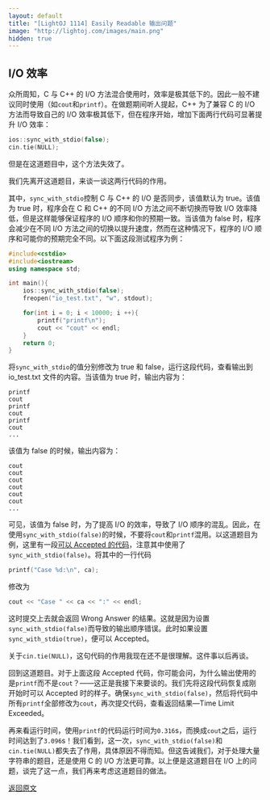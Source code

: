 ```yaml
---
layout: default
title: "[LightOJ 1114] Easily Readable 输出问题"
image: "http://lightoj.com/images/main.png"
hidden: true
---
```

## I/O 效率
众所周知，C 与 C++ 的 I/O 方法混合使用时，效率是极其低下的。因此一般不建议同时使用（如`cout`和`printf`）。在做题期间听人提起，C++ 为了兼容 C 的 I/O 方法而导致自己的 I/O 效率极其低下，但在程序开始，增加下面两行代码可显著提升 I/O 效率：
```cpp
ios::sync_with_stdio(false);
cin.tie(NULL);
```
但是在这道题目中，这个方法失效了。

我们先离开这道题目，来谈一谈这两行代码的作用。

其中，`sync_with_stdio`控制 C 与 C++ 的 I/O 是否同步，该值默认为 true。该值为 true 时，程序会在 C 和 C++ 的不同 I/O 方法之间不断切换而导致 I/O 效率降低，但是这样能够保证程序的 I/O 顺序和你的预期一致。当该值为 false 时，程序会减少在不同 I/O 方法之间的切换以提升速度，然而在这种情况下，程序的 I/O 顺序和可能你的预期完全不同。以下面这段测试程序为例：
```cpp
#include<cstdio>
#include<iostream>
using namespace std;

int main(){
    ios::sync_with_stdio(false);
    freopen("io_test.txt", "w", stdout);

    for(int i = 0; i < 10000; i ++){
        printf("printf\n");
        cout << "cout" << endl;
    }
    return 0;
}
```
将`sync_with_stdio`的值分别修改为 true 和 false，运行这段代码，查看输出到 io_test.txt 文件的内容。当该值为 true 时，输出内容为：
```
printf
cout
printf
cout
printf
cout
...
```
该值为 false 的时候，输出内容为：
```
cout
cout
cout
cout
cout
cout
...
```
可见，该值为 false 时，为了提高 I/O 的效率，导致了 I/O 顺序的混乱。因此，在使用`sync_with_stdio(false)`的时候，不要将`cout`和`printf`混用。以这道题目为例，这里有一段[可以 Accepted 的代码][1]，注意其中使用了`sync_with_stdio(false)`。将其中的一行代码
```cpp
printf("Case %d:\n", ca);
```
修改为
```cpp
cout << "Case " << ca << ":" << endl;
```
这时提交上去就会返回 Wrong Answer 的结果。这就是因为设置`sync_with_stdio(false)`而导致的输出顺序错误。此时如果设置`sync_with_stdio(true)`，便可以 Accepted。

关于`cin.tie(NULL)`，这句代码的作用我现在还不是很理解。这件事以后再谈。

回到这道题目。对于上面这段 Accepted 代码，你可能会问，为什么输出使用的是`printf`而不是`cout`？——这正是我接下来要谈的。我们先将这段代码恢复成刚开始时可以 Accepted 时的样子。确保`sync_with_stdio(false)`，然后将代码中所有`printf`全部修改为`cout`，再次提交代码，查看返回结果—Time Limit Exceeded。

再来看运行时间，使用`printf`的代码运行时间为`0.316`s，而换成`cout`之后，运行时间达到了`3.096`s！我们看到，这一次，`sync_with_stdio(false)`和`cin.tie(NULL)`都失去了作用，具体原因不得而知。但这告诫我们，对于处理大量字符串的题目，还是使用 C 的 I/O 方法更可靠。以上便是这道题目在 I/O 上的问题，谈完了这一点，我们再来考虑这道题目的做法。

[返回原文][2]

[1]: https://github.com/YuCrazing/ACM-solutions/blob/master/LightOJ/1114%20-%20Easily%20Readable%20(static).cpp
[2]: /2017/04/11/LightOJ-1114-Easily-Readable
